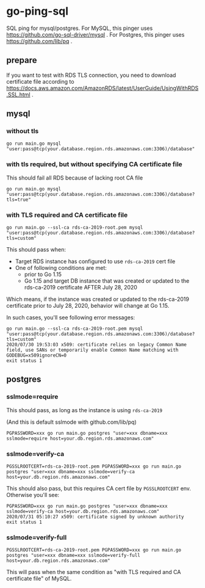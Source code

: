 # go-ping-sql

SQL ping for mysql/postgres.
For MySQL, this pinger uses https://github.com/go-sql-driver/mysql .
For Postgres, this pinger uses https://github.com/lib/pq .

## prepare

If you want to test with RDS TLS connection, you need to download certificate file according to https://docs.aws.amazon.com/AmazonRDS/latest/UserGuide/UsingWithRDS.SSL.html .

## mysql

### without tls

```
go run main.go mysql "user:pass@tcp(your.database.region.rds.amazonaws.com:3306)/database"
```

### with tls required, but without specifying CA certificate file

This should fail all RDS because of lacking root CA file
```
go run main.go mysql "user:pass@tcp(your.database.region.rds.amazonaws.com:3306)/database?tls=true"
```

### with TLS required and CA certificate file

```
go run main.go --ssl-ca rds-ca-2019-root.pem mysql "user:pass@tcp(your.database.region.rds.amazonaws.com:3306)/database?tls=custom"
```

This should pass when:
- Target RDS instance has configured to use `rds-ca-2019` cert file
- One of following conditions are met:
  - prior to Go 1.15
  - Go 1.15 and target DB instance that was created or updated to the rds-ca-2019 certificate AFTER July 28, 2020

Which means, if the instance was created or updated to the rds-ca-2019 certificate prior to July 28, 2020, behavior will change at Go 1.15.

In such cases, you'll see following error messages:
```
go run main.go --ssl-ca rds-ca-2019-root.pem mysql "user:pass@tcp(your.database.region.rds.amazonaws.com:3306)/database?tls=custom"
2020/07/30 19:53:03 x509: certificate relies on legacy Common Name field, use SANs or temporarily enable Common Name matching with GODEBUG=x509ignoreCN=0
exit status 1
```

## postgres

### sslmode=require

This should pass, as long as the instance is using `rds-ca-2019`

(And this is default sslmode with github.com/lib/pq)

```
PGPASSWORD=xxx go run main.go postgres "user=xxx dbname=xxx sslmode=require host=your.db.region.rds.amazonaws.com"
```

### sslmode=verify-ca

```
PGSSLROOTCERT=rds-ca-2019-root.pem PGPASSWORD=xxx go run main.go postgres "user=xxx dbname=xxx sslmode=verify-ca host=your.db.region.rds.amazonaws.com"
```

This should also pass, but this requires CA cert file by `PGSSLROOTCERT` env.
Otherwise you'll see:

```
PGPASSWORD=xxx go run main.go postgres "user=xxx dbname=xxx sslmode=verify-ca host=your.db.region.rds.amazonaws.com"
2020/07/31 05:10:27 x509: certificate signed by unknown authority
exit status 1
```

### sslmode=verify-full

```
PGSSLROOTCERT=rds-ca-2019-root.pem PGPASSWORD=xxx go run main.go postgres "user=xxx dbname=xxx sslmode=verify-full host=your.db.region.rds.amazonaws.com"
```

This will pass when the same condition as "with TLS required and CA certificate file" of MySQL.
